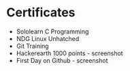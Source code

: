 # Certificates

* Sololearn C Programming
* NDG Linux Unhatched
* Git Training
* Hackerearth 1000 points - screenshot
* First Day on Github - screenshot
